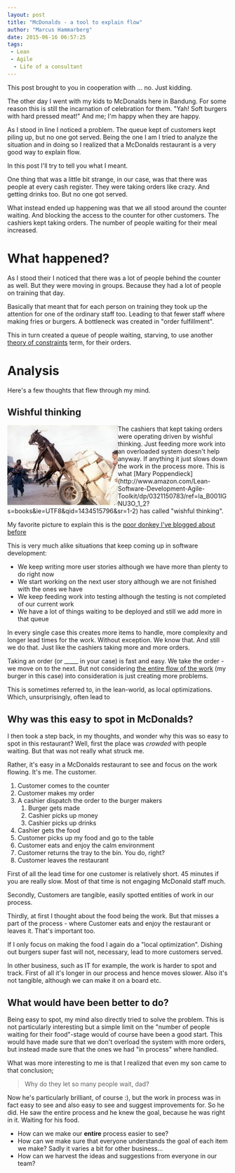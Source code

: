 ```yaml
---
layout: post
title: "McDonalds - a tool to explain flow"
author: "Marcus Hammarberg"
date: 2015-06-16 06:57:25
tags:
 - Lean
 - Agile
  - Life of a consultant
---
```


This post brought to you in cooperation with ... no. Just kidding.

The other day I went with my kids to McDonalds here in Bandung. For some reason this is still the incarnation of celebration for them. "Yah! Soft burgers with hard pressed meat!" And me; I'm happy when they are happy.

As I stood in line I noticed a problem. The queue kept of customers kept piling up, but no one got served. Being the one I am I tried to analyze the situation and in doing so I realized that a McDonalds restaurant is a very good way to explain flow.

In this post I'll try to tell you what I meant.

<!-- excerpt-end -->

One thing that was a little bit strange, in our case, was that there was people at every cash register. They were taking orders like crazy. And getting drinks too. But no one got served.

What instead ended up happening was that we all stood around the counter waiting. And blocking the access to the counter for other customers. The cashiers kept taking orders. The number of people waiting for their meal increased.

# What happened?
As I stood their I noticed that there was a lot of people behind the counter as well. But they were moving in groups. Because they had a lot of people on training that day.

Basically that meant that for each person on training they took up the attention for one of the ordinary staff too. Leading to that fewer staff where making fries or burgers. A bottleneck was created in "order fulfillment".

This in turn created a queue of people waiting, starving, to use another [theory of constraints](https://en.wikipedia.org/wiki/Theory_of_constraints) term, for their orders.

# Analysis
Here's a few thoughts that flew through my mind.

## Wishful thinking
<img src="/img/donkey-in-air-cart.jpg" style="float:left" width="50%">
The cashiers that kept taking orders were operating driven by wishful thinking. Just feeding more work into an overloaded system doesn't help anyway. If anything it just slows down the work in the process more. This is what [Mary Poppendieck](http://www.amazon.com/Lean-Software-Development-Agile-Toolkit/dp/0321150783/ref=la_B001IGNU3O_1_2?s=books&ie=UTF8&qid=1434515796&sr=1-2) has called "wishful thinking".

My favorite picture to explain this is the [poor donkey I've blogged about before](http://www.marcusoft.net/2013/03/between-chairs-management-and-thoughts.html)

This is very much alike situations that keep coming up in software development:

* We keep writing more user stories although we have more than plenty to do right now
* We start working on the next user story although we are not finished with the ones we have
* We keep feeding work into testing although the testing is not completed of our current work
* We have a lot of things waiting to be deployed and still we add more in that queue

In every single case this creates more items to handle, more complexity and longer lead times for the work. Without exception. We know that. And still we do that. Just like the cashiers taking more and more orders.

Taking an order (or _____ in your case) is fast and easy. We take the order - we move on to the next. But not considering [the entire flow of the work](http://www.marcusoft.net/2015/05/flow-wip-and-waste.html) (my burger in this case) into consideration is just creating more problems.

This is sometimes referred to, in the lean-world, as local optimizations. Which, unsurprisingly, often lead to

## Why was this easy to spot in McDonalds?
I then took a step back, in my thoughts, and wonder why this was so easy to spot in this restaurant? Well, first the place was *crowded* with people waiting. But that was not really what struck me.

Rather, it's easy in a McDonalds restaurant to see and focus on the work flowing. It's me. The customer.

1. Customer comes to the counter
1. Customer makes my order
1. A cashier dispatch the order to the burger makers
	1. Burger gets made
	1. Cashier picks up money
	1. Cashier picks up drinks
1. Cashier gets the food
1. Customer picks up my food and go to the table
1. Customer eats and enjoy the calm environment
1. Customer returns the tray to the bin. You do, right?
1. Customer leaves the restaurant

First of all the lead time for one customer is relatively short. 45 minutes if you are really slow. Most of that time is not engaging McDonald staff much.

Secondly, Customers are tangible, easily spotted entities of work in our process.

Thirdly, at first I thought about the food being the work. But that misses a part of the process - where Customer eats and enjoy the restaurant or leaves it. That's important too.

If I only focus on making the food I again do a "local optimization". Dishing out burgers super fast will not, necessary, lead to more customers served.

In other business, such as IT for example, the work is harder to spot and track. First of all it's longer in our process and hence moves slower. Also it's not tangible, although we can make it on a board etc.

## What would have been better to do?
Being easy to spot, my mind also directly tried to solve the problem. This is not particularly interesting but a simple limit on the "number of people waiting for their food"-stage would of course have been a good start. This would have made sure that we don't overload the system with more orders, but instead made sure that the ones we had "in process" where handled.

What was more interesting to me is that I realized that even my son came to that conclusion;

<blockquote>Why do they let so many people wait, dad?</blockquote>

Now he's particularly brilliant, of course :), but the work in process was in fact easy to see and also easy to see and suggest improvements for. So he did. He saw the entire process and he knew the goal, because he was right in it. Waiting for his food.

* How can we make our **entire** process easier to see?
* How can we make sure that everyone understands the goal of each item we make? Sadly it varies a bit for other business...
* How can we harvest the ideas and suggestions from everyone in our team?